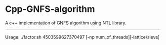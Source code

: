# Cpp-GNFS-algorithm
A c++ implementation of GNFS algorithm using NTL library.

--------------------------------------------------------------------------------
Usage:
	./factor.sh 4503599627370497 [-np num_of_threads][-lattice/sieve]
